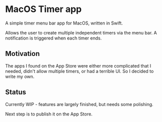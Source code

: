 # MacOS Timer app

A simple timer menu bar app for MacOS, written in Swift.

Allows the user to create multiple independent timers via the menu bar. A notification is triggered when each timer ends.

## Motivation

The apps I found on the App Store were either more complicated that I needed, didn't allow multiple timers, or had a terrible UI. So I decided to write my own.

## Status

Currently WIP - features are largely finished, but needs some polishing.

Next step is to publish it on the App Store.
